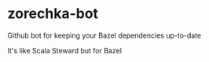 # zorechka-bot
Github bot for keeping your Bazel dependencies up-to-date

It's like Scala Steward but for Bazel
